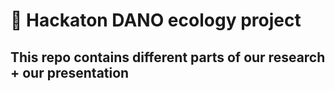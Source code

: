 <h1 align="left">🌱 Hackaton DANO ecology project</h1>

<h2 align="left">This repo contains different parts of our research + our presentation</h2>

